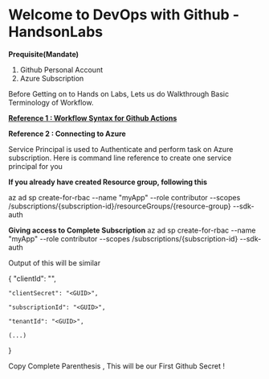 # Welcome to DevOps with Github - HandsonLabs

**Prequisite(Mandate)**
1. Github Personal Account
2. Azure Subscription


Before Getting on to Hands on Labs, Lets us do Walkthrough Basic Terminology of Workflow. 

**[Reference 1 : Workflow Syntax for Github Actions ](https://docs.github.com/en/free-pro-team@latest/actions/reference/workflow-syntax-for-github-actions)**



**Reference 2 : Connecting to Azure**

Service Principal is used to Authenticate and perform task on Azure subscription.
Here is command line reference to create one service principal for you

**If you already have created Resource group, following this**

az ad sp create-for-rbac --name "myApp" --role contributor --scopes /subscriptions/{subscription-id}/resourceGroups/{resource-group} --sdk-auth

**Giving access to Complete Subscription**
az ad sp create-for-rbac --name "myApp" --role contributor --scopes /subscriptions/{subscription-id} --sdk-auth

Output of this will be similar 

  {
    "clientId": "<GUID>",
  
    "clientSecret": "<GUID>",
    
    "subscriptionId": "<GUID>",
    
    "tenantId": "<GUID>",
    
    (...)
    
  }

Copy Complete Parenthesis , This will be our First Github Secret !

